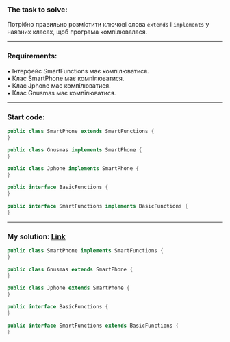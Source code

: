 ### **The task to solve:**  

Потрібно правильно розмістити ключові слова `extends` і `implements` у наявних класах, щоб програма компілювалася.

---

### **Requirements:**  

• Інтерфейс SmartFunctions має компілюватися.  
• Клас SmartPhone має компілюватися.  
• Клас Jphone має компілюватися.  
• Клас Gnusmas має компілюватися.

---

### **Start code:**  

```java
public class SmartPhone extends SmartFunctions {
}
```

```java
public class Gnusmas implements SmartPhone {
}
```

```java
public class Jphone implements SmartPhone {
}
```

```java
public interface BasicFunctions {
}
```

```java
public interface SmartFunctions implements BasicFunctions {
}
```

---

### **My solution: [Link](./src/)**  

```java
public class SmartPhone implements SmartFunctions {
}
```

```java
public class Gnusmas extends SmartPhone {
}
```

```java
public class Jphone extends SmartPhone {
}
```

```java
public interface BasicFunctions {
}
```

```java
public interface SmartFunctions extends BasicFunctions {
}
```
